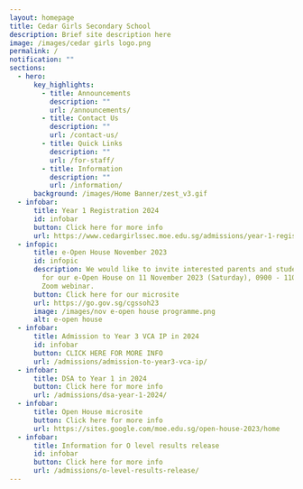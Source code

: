 ```yaml
---
layout: homepage
title: Cedar Girls Secondary School
description: Brief site description here
image: /images/cedar girls logo.png
permalink: /
notification: ""
sections:
  - hero:
      key_highlights:
        - title: Announcements
          description: ""
          url: /announcements/
        - title: Contact Us
          description: ""
          url: /contact-us/
        - title: Quick Links
          description: ""
          url: /for-staff/
        - title: Information
          description: ""
          url: /information/
      background: /images/Home Banner/zest_v3.gif
  - infobar:
      title: Year 1 Registration 2024
      id: infobar
      button: Click here for more info
      url: https://www.cedargirlssec.moe.edu.sg/admissions/year-1-registration-exercise-2024/
  - infopic:
      title: e-Open House November 2023
      id: infopic
      description: We would like to invite interested parents and students to join us
        for our e-Open House on 11 November 2023 (Saturday), 0900 - 1100 via
        Zoom webinar.
      button: Click here for our microsite
      url: https://go.gov.sg/cgssoh23
      image: /images/nov e-open house programme.png
      alt: e-open house
  - infobar:
      title: Admission to Year 3 VCA IP in 2024
      id: infobar
      button: CLICK HERE FOR MORE INFO
      url: /admissions/admission-to-year3-vca-ip/
  - infobar:
      title: DSA to Year 1 in 2024
      button: Click here for more info
      url: /admissions/dsa-year-1-2024/
  - infobar:
      title: Open House microsite
      button: Click here for more info
      url: https://sites.google.com/moe.edu.sg/open-house-2023/home
  - infobar:
      title: Information for O level results release
      id: infobar
      button: Click here for more info
      url: /admissions/o-level-results-release/
---
```

